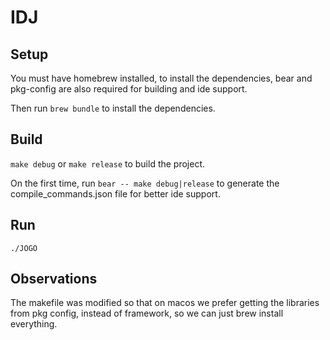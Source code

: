 # IDJ

## Setup

You must have homebrew installed, to install the dependencies, bear and pkg-config are also required for building and ide support. 

Then run `brew bundle` to install the dependencies.

## Build

`make debug` or `make release` to build the project.

On the first time, run `bear -- make debug|release` to generate the compile_commands.json file for better ide support. 

## Run

`./JOGO`

## Observations

The makefile was modified so that on macos we prefer getting the libraries from pkg config, instead of framework, so we can just brew install everything.